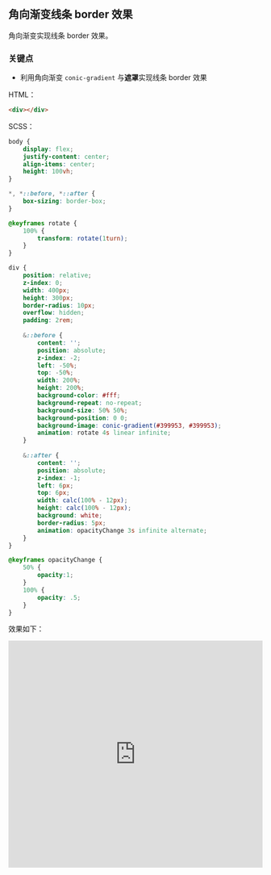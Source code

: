 ## 角向渐变线条 border 效果

角向渐变实现线条 border 效果。

### 关键点

+ 利用角向渐变 `conic-gradient` 与**遮罩**实现线条 border 效果

HTML：

```html
<div></div>
```

SCSS：
```scss
body {
	display: flex;
	justify-content: center;
	align-items: center;
	height: 100vh;
}

*, *::before, *::after {
	box-sizing: border-box;
}

@keyframes rotate {
	100% {
		transform: rotate(1turn);
	}
}

div {
	position: relative;
	z-index: 0;
	width: 400px;
	height: 300px;
	border-radius: 10px;
	overflow: hidden;
	padding: 2rem;
	
	&::before {
		content: '';
		position: absolute;
		z-index: -2;
		left: -50%;
		top: -50%;
		width: 200%;
		height: 200%;
		background-color: #fff;
		background-repeat: no-repeat;
		background-size: 50% 50%;
		background-position: 0 0;
		background-image: conic-gradient(#399953, #399953);
		animation: rotate 4s linear infinite;
	}
	
	&::after {
		content: '';
		position: absolute;
		z-index: -1;
		left: 6px;
		top: 6px;
		width: calc(100% - 12px);
		height: calc(100% - 12px);
		background: white;
		border-radius: 5px;
		animation: opacityChange 3s infinite alternate;
	}
}

@keyframes opacityChange {
	50% {
		opacity:1;
	}
	100% {
		opacity: .5;
	}
}
```

效果如下：

<iframe height="450" style="width: 100%;" scrolling="no" title="Rotating border 2" src="https://codepen.io/Chokcoco/embed/zYKybmV?height=450&theme-id=light&default-tab=result" frameborder="no" loading="lazy" allowtransparency="true" allowfullscreen="true">
  See the Pen <a href='https://codepen.io/Chokcoco/pen/zYKybmV'>Rotating border 2</a> by Chokcoco
  (<a href='https://codepen.io/Chokcoco'>@Chokcoco</a>) on <a href='https://codepen.io'>CodePen</a>.
</iframe>